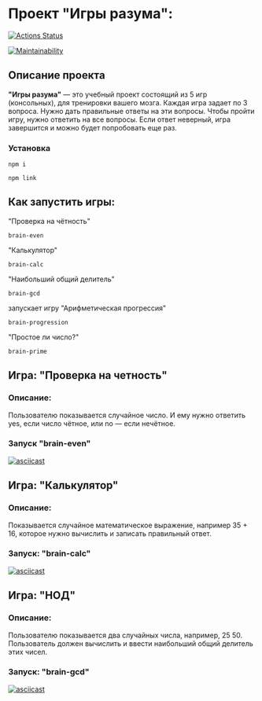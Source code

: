 # Проект "Игры разума":
[![Actions Status](https://github.com/krsnv/frontend-project-44/workflows/hexlet-check/badge.svg)](https://github.com/krsnv/frontend-project-44/actions)

[![Maintainability](https://api.codeclimate.com/v1/badges/5cdc3b6a7ae474198618/maintainability)](https://codeclimate.com/github/krsnv/frontend-project-44/maintainability)

## Описание проекта
__"Игры разума"__ — это учебный проект состоящий из 5 игр (консольных), для тренировки вашего мозга. Каждая игра задает по 3 вопроса. Нужно дать правильные ответы на эти вопросы. Чтобы пройти игру, нужно ответить на все вопросы. Если ответ неверный, игра завершится и можно будет попробовать еще раз.

### Установка

```
npm i
```
```
npm link
```

## Как запустить игры:

"Проверка на чётность"

```
brain-even
```

"Калькулятор"

```
brain-calc
```

"Наибольший общий делитель"

```
brain-gcd
```

запускает игру "Арифметическая прогрессия"

```
brain-progression
```

"Простое ли число?"

```
brain-prime
```

## Игра: "Проверка на четность"
### Описание:
Пользователю показывается случайное число. И ему нужно ответить yes, если число чётное, или no — если нечётное.
### Запуск "brain-even"

[![asciicast](https://asciinema.org/a/UVVasde9mOTTGeEcrsMWQct0V.svg)](https://asciinema.org/a/UVVasde9mOTTGeEcrsMWQct0V)

## Игра: "Калькулятор"
### Описание:
Показывается случайное математическое выражение, например 35 + 16, которое нужно вычислить и записать правильный ответ.
### Запуск: "brain-calc"
[![asciicast](https://asciinema.org/a/hOX56L3QNYT3iMHXBki6cGj1f.svg)](https://asciinema.org/a/hOX56L3QNYT3iMHXBki6cGj1f)

## Игра: "НОД"
### Описание:
Пользователю показывается два случайных числа, например, 25 50. 
Пользователь должен вычислить и ввести наибольший общий делитель этих чисел.
### Запуск: "brain-gcd"
[![asciicast](https://asciinema.org/a/NmoKllM7l9Jr7W1Q39wfT7ets.svg)](https://asciinema.org/a/NmoKllM7l9Jr7W1Q39wfT7ets)
